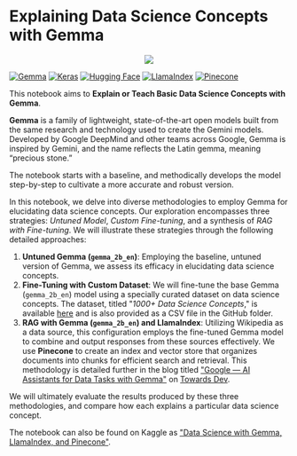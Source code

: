 
#     Explaining Data Science Concepts with Gemma

<p align="center"> 
<img src="https://i.ibb.co/J7291t1/kaggle-9.png">
</p>

[![Gemma](https://img.shields.io/badge/Gemma-gemma_2b_en-%233582ff?style=flat&label=Gemma&labelColor=%231a2331)](https://blog.google/technology/developers/gemma-open-models/)
[![Keras](https://img.shields.io/badge/Keras%20NLP-Gemma-%231a2331?labelColor=%23f32424
)](https://keras.io/api/keras_nlp/models/gemma/)
[![Hugging Face](https://img.shields.io/badge/Hugging%20Face-BAAI%2Fbge%20base%20en%20v1.5-%23000000?style=flat&labelColor=%23ffd21f)](https://huggingface.co/BAAI/bge-base-en-v1.5)
[![LlamaIndex](https://img.shields.io/badge/LlamaIndex-RAG-%23fac5ee?style=flat&labelColor=%2385e4f8)](https://docs.llamaindex.ai/en/stable/)
[![Pinecone](https://img.shields.io/badge/Pinecone-Vector%20DB-%238cf1ff?style=flat&labelColor=%2301004b)](https://www.pinecone.io/)


This notebook aims to **Explain or Teach Basic Data Science Concepts with Gemma**.

**Gemma** is a family of lightweight, state-of-the-art open models built from the same research and technology used to create the Gemini models. Developed by Google DeepMind and other teams across Google, Gemma is inspired by Gemini, and the name reflects the Latin gemma, meaning “precious stone.”

The notebook starts with a baseline, and methodically develops the model step-by-step to cultivate a more accurate and robust version.

In this notebook, we delve into diverse methodologies to employ Gemma for elucidating data science concepts. Our exploration encompasses three strategies: *Untuned Model*, *Custom Fine-tuning*, and a synthesis of *RAG with Fine-tuning*. We will illustrate these strategies through the following detailed approaches:

1. **Untuned Gemma (`gemma_2b_en`)**: Employing the baseline, untuned version of Gemma, we assess its efficacy in elucidating data science concepts.
2. **Fine-Tuning with Custom Dataset**: We will fine-tune the base Gemma (`gemma_2b_en`) model using a specially curated dataset on data science concepts. The dataset, titled "*1000+ Data Science Concepts*," is available [here](https://www.kaggle.com/datasets/hserdaraltan/1000-data-science-concepts) and is also provided as a CSV file in the GitHub folder.
3. **RAG with Gemma (`gemma_2b_en`) and LlamaIndex**: Utilizing Wikipedia as a data source, this configuration employs the fine-tuned Gemma model to combine and output responses from these sources effectively. We use **Pinecone** to create an index and vector store that organizes documents into chunks for efficient search and retrieval. This methodology is detailed further in the blog titled ["Google — AI Assistants for Data Tasks with Gemma"](https://towardsdev.com/google-ai-assistants-for-data-tasks-with-gemma-8aac607c032a) on [Towards Dev](https://towardsdev.com/).

We will ultimately evaluate the results produced by these three methodologies, and compare how each explains a particular data science concept.

The notebook can also be found on Kaggle as ["Data Science with Gemma, LlamaIndex, and Pinecone"](https://www.kaggle.com/code/hserdaraltan/data-science-with-gemma-llamaindex-and-pinecone).
